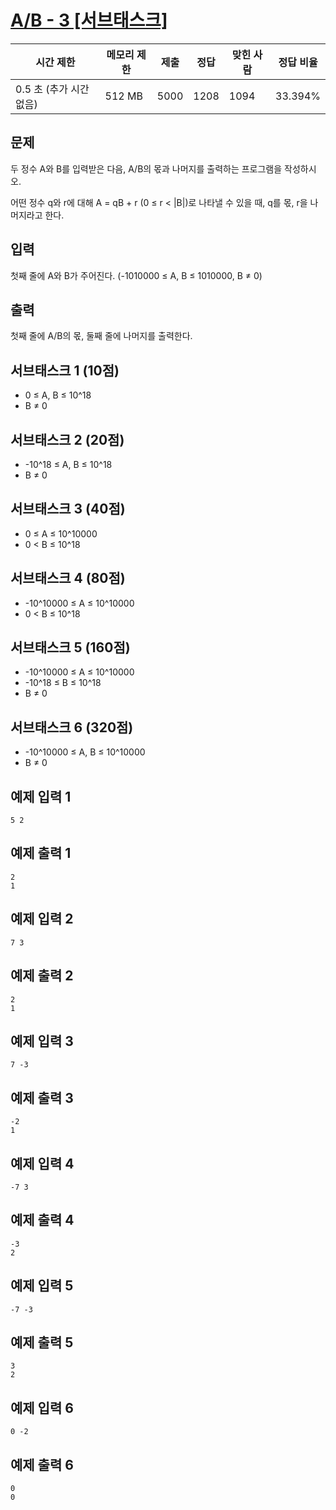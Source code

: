 # [A/B - 3 [서브태스크]](https://www.acmicpc.net/problem/16428)

| 시간 제한 | 메모리 제한 | 제출 | 정답 | 맞힌 사람 | 정답 비율 |
| --- | --- | --- | --- | --- | --- |
| 0.5 초 (추가 시간 없음) | 512 MB | 5000 | 1208 | 1094 | 33.394% |

## 문제

두 정수 A와 B를 입력받은 다음, A/B의 몫과 나머지를 출력하는 프로그램을 작성하시오.

어떤 정수 q와 r에 대해 A = qB + r (0 ≤ r < |B|)로 나타낼 수 있을 때, q를 몫, r을 나머지라고 한다.

## 입력

첫째 줄에 A와 B가 주어진다. (-1010000 ≤ A, B ≤ 1010000, B ≠ 0)

## 출력

첫째 줄에 A/B의 몫, 둘째 줄에 나머지를 출력한다.

## 서브태스크 1 (10점)

- 0 ≤ A, B ≤ 10^18
- B ≠ 0

## 서브태스크 2 (20점)

- -10^18 ≤ A, B ≤ 10^18
- B ≠ 0

## 서브태스크 3 (40점)

- 0 ≤ A ≤ 10^10000
- 0 < B ≤ 10^18

## 서브태스크 4 (80점)

- -10^10000 ≤ A ≤ 10^10000
- 0 < B ≤ 10^18

## 서브태스크 5 (160점)

- -10^10000 ≤ A ≤ 10^10000
- -10^18 ≤ B ≤ 10^18
- B ≠ 0

## 서브태스크 6 (320점)

- -10^10000 ≤ A, B ≤ 10^10000
- B ≠ 0

## 예제 입력 1

```
5 2

```

## 예제 출력 1

```
2
1

```

## 예제 입력 2

```
7 3

```

## 예제 출력 2

```
2
1

```

## 예제 입력 3

```
7 -3

```

## 예제 출력 3

```
-2
1

```

## 예제 입력 4

```
-7 3

```

## 예제 출력 4

```
-3
2

```

## 예제 입력 5

```
-7 -3

```

## 예제 출력 5

```
3
2

```

## 예제 입력 6

```
0 -2

```

## 예제 출력 6

```
0
0
```
